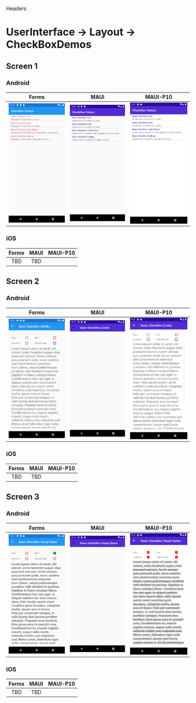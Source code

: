 

Headers
# UserInterface -> Layout -> CheckBoxDemos



## Screen 1

### Android

Forms | MAUI | MAUI-P10
:----------:|:---------:|:---------:
<img src="Forms/Android/home.png" width="400"/> | <img src="Maui/Android/home.png" width="400"/> | <img src="Maui-P10/Android/home.png" width="400"/>

### iOS

Forms | MAUI | MAUI-P10
:----------:|:---------:|:---------:
TBD | TBD

## Screen 2

### Android

Forms | MAUI | MAUI-P10
:----------:|:---------:|:---------:
<img src="Forms/Android/basic.png" width="400"/> | <img src="Maui/Android/basic.png" width="400"/> | <img src="Maui-P10/Android/basic.png" width="400"/>

### iOS

Forms | MAUI | MAUI-P10
:----------:|:---------:|:---------:
TBD | TBD

## Screen 3

### Android

Forms | MAUI | MAUI-P10
:----------:|:---------:|:---------:
<img src="Forms/Android/visual-styles.png" width="400"/> | <img src="Maui/Android/visual-styles.png" width="400"/> | <img src="Maui-P10/Android/visual-styles.png" width="400"/>

### iOS

Forms | MAUI | MAUI-P10
:----------:|:---------:|:---------:
TBD | TBD
